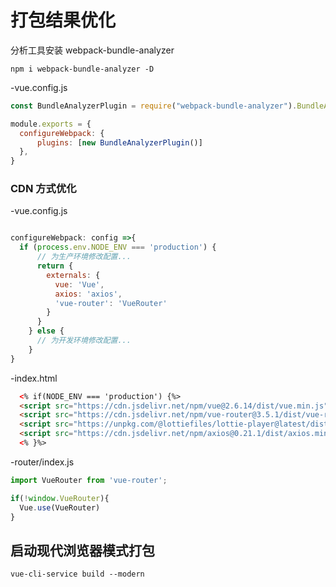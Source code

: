 # 打包结果优化

分析工具安装 webpack-bundle-analyzer

```node
npm i webpack-bundle-analyzer -D
```

-vue.config.js

```js
const BundleAnalyzerPlugin = require("webpack-bundle-analyzer").BundleAnalyzerPlugin

module.exports = {
  configureWebpack: {
      plugins: [new BundleAnalyzerPlugin()]
  },
}
```



### CDN 方式优化

-vue.config.js

```js

configureWebpack: config =>{
  if (process.env.NODE_ENV === 'production') {
      // 为生产环境修改配置...
      return {
        externals: {
          vue: 'Vue',
          axios: 'axios',
          'vue-router': 'VueRouter'
        }
      }
    } else {
      // 为开发环境修改配置...
    }
}
```



-index.html

```html
  <% if(NODE_ENV === 'production') {%>
  <script src="https://cdn.jsdelivr.net/npm/vue@2.6.14/dist/vue.min.js"></script>
  <script src="https://cdn.jsdelivr.net/npm/vue-router@3.5.1/dist/vue-router.min.js"></script>
  <script src="https://unpkg.com/@lottiefiles/lottie-player@latest/dist/lottie-player.js"></script>
  <script src="https://cdn.jsdelivr.net/npm/axios@0.21.1/dist/axios.min.js"></script>
  <% }%>
```



-router/index.js

```js
import VueRouter from 'vue-router';

if(!window.VueRouter){
  Vue.use(VueRouter)
}
```



## 启动现代浏览器模式打包



```node
vue-cli-service build --modern
```

